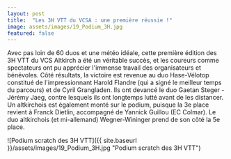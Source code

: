 ```yaml
---
layout: post
title:  "Les 3H VTT du VCSA : une première réussie !"
image: assets/images/19_Podium_3H.jpg
featured: false
---
```


Avec pas loin de 60 duos et une météo idéale, cette première édition des 3H VTT du VCS Altkirch a été un véritable succès, et les coureurs comme spectateurs ont pu apprécier l'immense travail des organisateurs et bénévoles. Côté résultats, la victoire est revenue au duo Hase-Vélotop constitué de l'impressionnant Harold Flandre (qui a signé le meilleur temps du parcours) et de Cyril Grangladen. Ils ont devancé le duo Gaetan Steger - Jérémy Jaeg, contre lesquels ils ont longtemps lutté avant de les distancer. Un altkirchois est également monté sur le podium, puisque la 3e place revient à Franck Dietlin, accompagné de Yannick Guillou (EC Colmar). Le duo altkirchois (et mi-allemand) Wegner-Wininger prend de son côté la 5e place.

![Podium scratch des 3H VTT]({{ site.baseurl }}/assets/images/19_Podium_3H.jpg "Podium scratch des 3H VTT")